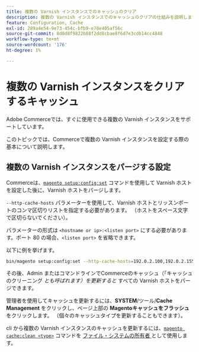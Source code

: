 ```yaml
---
title: 複数の Varnish インスタンスでのキャッシュのクリア
description: 複数の Varnish インスタンスでのキャッシュのクリアの仕組みを説明します。
feature: Configuration, Cache
exl-id: 289a4e54-9e73-454c-bfb9-e78e405af56c
source-git-commit: 8d0d8f9822b88f2dd8cbae8f6d7e3cdb14cc4848
workflow-type: tm+mt
source-wordcount: '176'
ht-degree: 1%

---
```


# 複数の Varnish インスタンスをクリアするキャッシュ

Adobe Commerceでは、すぐに使用できる複数の Varnish インスタンスをサポートしています。

このトピックでは、Commerceで複数の Varnish インスタンスを設定する際の基本について説明します。

## 複数の Varnish インスタンスをパージする設定

Commerceは、[`magento setup:config:set`](../../installation/tutorials/deployment.md) コマンドを使用して Varnish ホストを設定した後に、Varnish ホストをパージします。

`--http-cache-hosts` パラメーターを使用して、Varnish ホストとリッスンポートのコンマ区切りリストを指定する必要があります。 （ホストをスペース文字で区切らないでください）。

パラメーターの形式は `<hostname or ip>:<listen port>` にする必要があります。ポート 80 の場合、`<listen port>` を省略できます。

以下に例を挙げます。

```bash
bin/magento setup:config:set --http-cache-hosts=192.0.2.100,192.0.2.155:8080
```

その後、Admin またはコマンドラインでCommerceのキャッシュ（「キャッシュのクリーニング _とも呼ばれます）を更新すると_ すべての Varnish ホストをパージできます。

管理者を使用してキャッシュを更新するには、**SYSTEM**/ツール/**Cache Management** をクリックし、ページ上部の **Magentoキャッシュをフラッシュ** をクリックします。 （個々のキャッシュタイプを更新することもできます）。

cli から複数の Varnish インスタンスのキャッシュを更新するには、[`magento cache:clean <type>`](../cli/manage-cache.md#clean-and-flush-cache-types) コマンドを [ ファイル・システムの所有者 ](../../installation/prerequisites/file-system/overview.md) として使用します。
